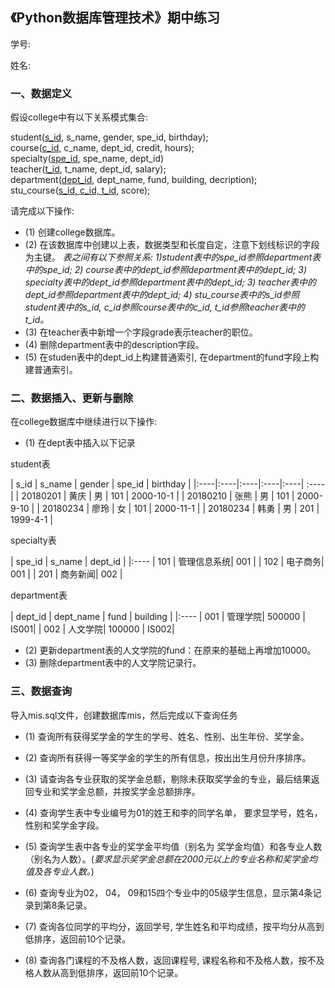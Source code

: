 ## 《Python数据库管理技术》期中练习

学号:

姓名:

### 一、数据定义
假设college中有以下关系模式集合:

student(<u>s_id</u>, s_name, gender, spe_id, birthday);<br>
course(<u>c_id</u>, c_name, dept_id, credit, hours);<br>
specialty(<u>spe_id</u>, spe_name, dept_id)<br>
teacher(<u>t_id</u>, t_name, dept_id, salary);<br>
department(<u>dept_id</u>, dept_name, fund, building, decription);<br>
stu_course(<u>s_id, c_id, t_id</u>, score);

请完成以下操作:

- (1) 创建college数据库。
- (2) 在该数据库中创建以上表，数据类型和长度自定，注意下划线标识的字段为主键。
*表之间有以下参照关系: 1)student表中的spe_id参照department表中的spe_id; 2) course表中的dept_id参照department表中的dept_id; 3) specialty表中的dept_id参照department表中的dept_id; 3) teacher表中的dept_id参照department表中的dept_id; 4) stu_course表中的s_id参照student表中的s_id, c_id参照course表中的c_id, t_id参照teacher表中的t_id。*
- (3) 在teacher表中新增一个字段grade表示teacher的职位。
- (4) 删除department表中的description字段。
- (5) 在studen表中的dept_id上构建普通索引, 在department的fund字段上构建普通索引。

### 二、数据插入、更新与删除

在college数据库中继续进行以下操作:
- (1) 在dept表中插入以下记录<br>

student表

| s_id   | s_name   | gender   | spe_id   | birthday |
|:----|:----|:----|:----|:----| :----|
| 20180201 | 黄庆 | 男 |  101  |  2000-10-1 |
| 20180210 | 张熊 | 男 |  101  |  2000-9-10 |
| 20180234 | 廖玲 | 女 |  101  |  2000-11-1 |
| 20180234 | 韩勇 | 男 |  201  |  1999-4-1 |

specialty表

| spe_id   | s_name   | dept_id |
|:----
| 101 | 管理信息系统| 001 |
| 102 | 电子商务| 001 |
| 201 | 商务新闻| 002 |

department表

| dept_id   | dept_name   | fund |  building |
|:----
| 001 | 管理学院| 500000 | IS001|
| 002 | 人文学院| 100000 | IS002|

- (2) 更新department表的人文学院的fund：在原来的基础上再增加10000。
- (3) 删除department表中的人文学院记录行。

### 三、数据查询
导入mis.sql文件，创建数据库mis，然后完成以下查询任务

- (1) 查询所有获得奖学金的学生的学号、姓名、性别、出生年份、奖学金。

- (2) 查询所有获得一等奖学金的学生的所有信息，按出出生月份升序排序。

- (3) 请查询各专业获取的奖学金总额，剔除未获取奖学金的专业，最后结果返回专业和奖学金总额，并按奖学金总额排序。

- (4) 查询学生表中专业编号为01的姓王和李的同学名单， 要求显学号，姓名，性别和奖学金字段。

- (5) 查询学生表中各专业的奖学金平均值（别名为 奖学金均值）和各专业人数（别名为人数）。(*要求显示奖学金总额在2000元以上的专业名称和奖学金均值及各专业人数。*)
- (6) 查询专业为02， 04， 09和15四个专业中的05级学生信息，显示第4条记录到第8条记录。

- (7) 查询各位同学的平均分，返回学号, 学生姓名和平均成绩，按平均分从高到低排序，返回前10个记录。

- (8) 查询各门课程的不及格人数，返回课程号, 课程名称和不及格人数，按不及格人数从高到低排序，返回前10个记录。
